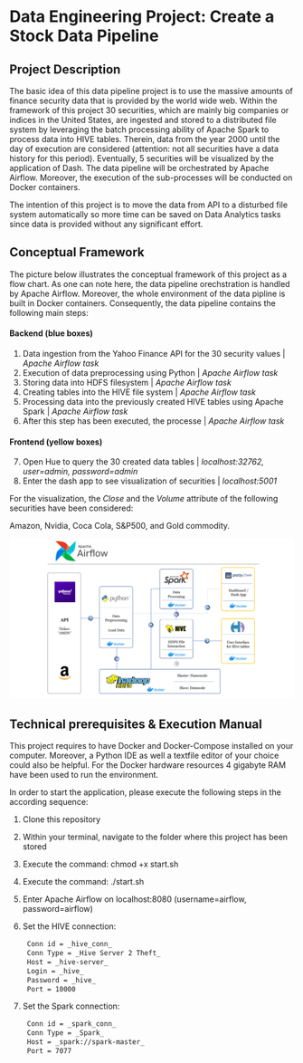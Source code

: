 # Data Engineering Project: Create a Stock Data Pipeline

## Project Description
The basic idea of this data pipeline project is to use the massive amounts of finance security data that is provided by the world wide web. Within the framework of this project 30 securities, which are mainly big companies or indices in the United States, are ingested and stored to a distributed file system by leveraging the batch processing ability of Apache Spark to process data into HIVE tables. Therein, data from the year 2000 until the day of execution are considered (attention: not all securities have a data history for this period). Eventually, 5 securities will be visualized by the application of Dash. The data pipeline will be orchestrated by Apache Airflow. Moreover, the execution of the sub-processes will be conducted on Docker containers.

The intention of this project is to move the data from API to a disturbed file system automatically so more time can be saved on Data Analytics tasks since data is provided without any significant effort.

## Conceptual Framework

The picture below illustrates the conceptual framework of this project as a flow chart. As one can note here, the data pipeline orechstration is handled by Apache Airflow. Moreover, the whole environment of the data pipline is built in Docker containers.
Consequently, the data pipeline contains the following main steps:

#### Backend (blue boxes)
1. Data ingestion from the Yahoo Finance API for the 30 security values  | _Apache Airflow task_
2. Execution of data preprocessing using Python  | _Apache Airflow task_
3. Storing data into HDFS filesystem  | _Apache Airflow task_
4. Creating tables into the HIVE file system  | _Apache Airflow task_
5. Processing data into the previously created HIVE tables using Apache Spark  | _Apache Airflow task_
6. After this step has been executed, the processe | _Apache Airflow task_

#### Frontend (yellow boxes)
7. Open Hue to query the 30 created data tables | _localhost:32762, user=admin, password=admin_
8. Enter the dash app to see visualization of securities | _localhost:5001_

For the visualization, the _Close_ and the _Volume_ attribute of the following securities have been considered: 

Amazon, Nvidia, Coca Cola, S&P500, and Gold commodity.

![Conceptual Framework](https://github.com/DenisSobczyk/data-pipeline/blob/main/Architecture_ProcessChart_20221205-1.png)

## Technical prerequisites & Execution Manual
This project requires to have Docker and Docker-Compose installed on your computer. Moreover, a Python IDE as well a textfile editor of your choice could also be helpful. For the Docker hardware resources 4 gigabyte RAM have been used to run the environment.

In order to start the application, please execute the following steps in the according sequence:

1. Clone this repository
2. Within your terminal, navigate to the folder where this project has been stored 
3. Execute the command: chmod +x start.sh 
4. Execute the command: ./start.sh
5. Enter Apache Airflow on localhost:8080 (username=airflow, password=airflow)
6. Set the HIVE connection:

		Conn id = _hive_conn_
		Conn Type = _Hive Server 2 Theft_
		Host = _hive-server_
		Login = _hive_
		Password = _hive_
		Port = 10000 
7. Set the Spark connection:

		Conn id = _spark_conn_
		Conn Type = _Spark_
		Host = _spark://spark-master_
		Port = 7077

